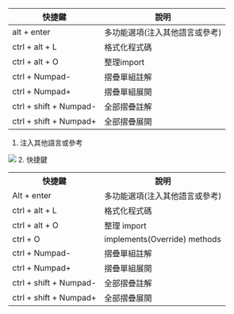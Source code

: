 
| 快捷鍵 | 說明 |
| ------- | ------ |
| alt + enter | 多功能選項(注入其他語言或參考)  |
| ctrl + alt + L | 格式化程式碼
 ctrl + alt + O | 整理import
 ctrl + Numpad- | 摺疊單組註解
 ctrl + Numpad+ | 摺疊單組展開
 ctrl + shift + Numpad- | 全部摺疊註解
 ctrl + shift + Numpad+ | 全部摺疊展開


1. 注入其他語言或參考
<img src="https://resources.jetbrains.com/help/img/idea/2020.3/inject-html.animated.gif" keyword="inject language or reference">
2. 快捷鍵
<table>
<tr><th>快捷鍵</th><th>說明</th></tr>
<tr><td>Alt + enter</td><td>多功能選項(注入其他語言或參考)</td></tr>
<tr><td>ctrl + alt + L</td><td>格式化程式碼</td></tr>
<tr><td>ctrl + alt + O</td><td>整理 import</td></tr>
<tr><td>ctrl + O</td><td>implements(Override) methods </td></tr>
<tr><td>ctrl + Numpad-</td><td>摺疊單組註解</td></tr>
<tr><td>ctrl + Numpad+</td><td>摺疊單組展開</td></tr>
<tr><td>ctrl + shift + Numpad-</td><td>全部摺疊註解</td></tr>
<tr><td>ctrl + shift + Numpad+</td><td>全部摺疊展開</td></tr>
</table>


